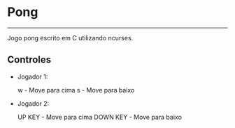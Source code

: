 # Pong
***
 Jogo pong escrito em C utilizando ncurses.

 ## Controles 

 * Jogador 1:

   w - Move para cima
   s - Move para baixo 

 * Jogador 2:

   UP KEY - Move para cima 
   DOWN KEY - Move para baixo 

